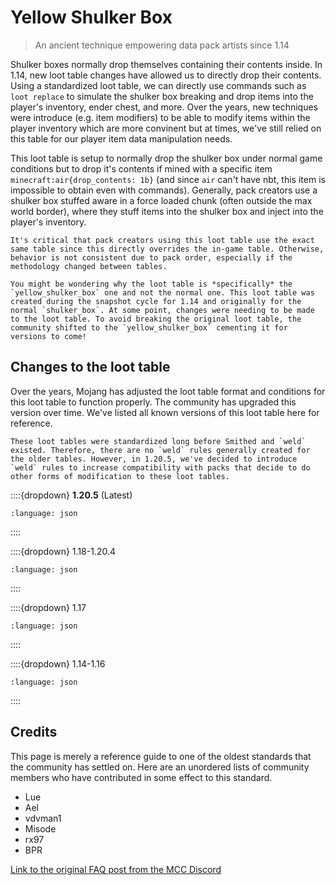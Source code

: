 # Yellow Shulker Box
> An ancient technique empowering data pack artists since 1.14

Shulker boxes normally drop themselves containing their contents inside. In 1.14, new loot table changes have allowed us to directly drop their contents. Using a standardized loot table, we can directly use commands such as `loot replace` to simulate the shulker box breaking and drop items into the player's inventory, ender chest, and more. Over the years, new techniques were introduce (e.g. item modifiers) to be able to modify items within the player inventory which are more convinent but at times, we've still relied on this table for our player item data manipulation needs.

This loot table is setup to normally drop the shulker box under normal game conditions but to drop it's contents if mined with a specific item `minecraft:air{drop_contents: 1b}` (and since `air` can't have nbt, this item is impossible to obtain even with commands). Generally, pack creators use a shulker box stuffed aware in a force loaded chunk (often outside the max world border), where they stuff items into the shulker box and inject into the player's inventory.

```{important}
It's critical that pack creators using this loot table use the exact same table since this directly overrides the in-game table. Otherwise, behavior is not consistent due to pack order, especially if the methodology changed between tables.
```

```{hint}
You might be wondering why the loot table is *specifically* the `yellow_shulker_box` one and not the normal one. This loot table was created during the snapshot cycle for 1.14 and originally for the normal `shulker_box`. At some point, changes were needing to be made to the loot table. To avoid breaking the original loot table, the community shifted to the `yellow_shulker_box` cementing it for versions to come!
```

## Changes to the loot table

Over the years, Mojang has adjusted the loot table format and conditions for this loot table to function properly. The community has upgraded this version over time. We've listed all known versions of this loot table here for reference.

```{note}
These loot tables were standardized long before Smithed and `weld` existed. Therefore, there are no `weld` rules generally created for the older tables. However, in 1.20.5, we've decided to introduce `weld` rules to increase compatibility with packs that decide to do other forms of modification to these loot tables.
```

::::{dropdown} **1.20.5** (Latest)

```{literalinclude} tables/1.20.5.json
:language: json
```

::::

::::{dropdown} 1.18-1.20.4

```{literalinclude} tables/1.18-1.20.4.json
:language: json
```

::::

::::{dropdown} 1.17

```{literalinclude} tables/1.17.json
:language: json
```

::::

::::{dropdown} 1.14-1.16

```{literalinclude} tables/1.14-1.16.json
:language: json
```

::::

## Credits

This page is merely a reference guide to one of the oldest standards that the community has settled on. Here are an unordered lists of community members who have contributed in some effect to this standard.

- Lue
- Ael
- vdvman1
- Misode
- rx97
- BPR

[Link to the original FAQ post from the MCC Discord](https://discord.com/channels/154777837382008833/157097006500806656/655840284189392902)
